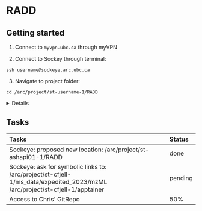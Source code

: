 # RADD

## Getting started
1. Connect to ```myvpn.ubc.ca``` through myVPN
 
2. Connect to Sockey through terminal:
```
ssh username@sockeye.arc.ubc.ca
```

3. Navigate to project folder:
```
cd /arc/project/st-username-1/RADD
```

<details>

4a. Build virtual environment:
 
 ```
 cd $HOME
 
 wget https://repo.anaconda.com/miniconda/Miniconda3-latest-Linux-x86_64.sh
 bash Miniconda3-latest-Linux-x86_64.sh
 
 conda create --prefix /project/st-username-1/nps-screening/env
 conda activate /project/st-username-1/nps-screening/env
 conda create --name radd
 conda activate radd
 conda install R; conda install r-tidyverse r-magrittr r-argparse; conda install -c bioconda bioconductor-xcms
 ```
 
 
 Strategy 2: https://www.biostars.org/p/450316/
 
 ```
 cd $HOME

 wget https://repo.anaconda.com/miniconda/Miniconda3-latest-Linux-x86_64.sh -O miniconda.sh \
 && chmod +x miniconda.sh && bash miniconda.sh -b -p miniconda
 
 base_dir=$(echo $PWD)
 
 export PATH=$base_dir/miniconda/bin:$PATH
 source ~/.bashrc
 echo -e "$base_dir/miniconda/etc/profile.d/conda.sh" >> ~/.profile
 conda init bash
 ```


4b. Use apptainer(?)

</details>



## Tasks

| Tasks | Status |
| :-- | :-- |
| Sockeye: proposed new location: /arc/project/st-ashapi01-1/RADD| done|
| Sockeye: ask for symbolic links to: <br>/arc/project/st-cfjell-1/ms_data/expedited_2023/mzML<br>/arc/project/st-cfjell-1/apptainer| pending |
| Access to Chris' GitRepo | 50% |
